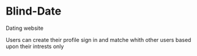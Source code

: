 # Blind-Date
Dating website 

Users can create their profile sign in and matche whith other users based upon their intrests only
